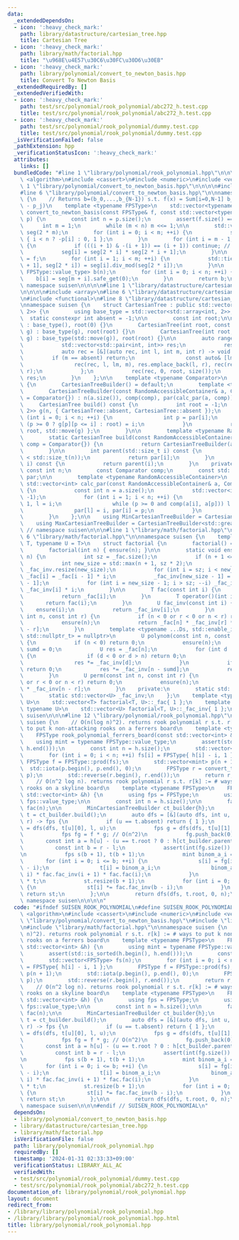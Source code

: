 ```yaml
---
data:
  _extendedDependsOn:
  - icon: ':heavy_check_mark:'
    path: library/datastructure/cartesian_tree.hpp
    title: Cartesian Tree
  - icon: ':heavy_check_mark:'
    path: library/math/factorial.hpp
    title: "\u968E\u4E57\u30C6\u30FC\u30D6\u30EB"
  - icon: ':heavy_check_mark:'
    path: library/polynomial/convert_to_newton_basis.hpp
    title: Convert To Newton Basis
  _extendedRequiredBy: []
  _extendedVerifiedWith:
  - icon: ':heavy_check_mark:'
    path: test/src/polynomial/rook_polynomial/abc272_h.test.cpp
    title: test/src/polynomial/rook_polynomial/abc272_h.test.cpp
  - icon: ':heavy_check_mark:'
    path: test/src/polynomial/rook_polynomial/dummy.test.cpp
    title: test/src/polynomial/rook_polynomial/dummy.test.cpp
  _isVerificationFailed: false
  _pathExtension: hpp
  _verificationStatusIcon: ':heavy_check_mark:'
  attributes:
    links: []
  bundledCode: "#line 1 \"library/polynomial/rook_polynomial.hpp\"\n\n\n\n#include\
    \ <algorithm>\n#include <cassert>\n#include <numeric>\n#include <vector>\n\n#line\
    \ 1 \"library/polynomial/convert_to_newton_basis.hpp\"\n\n\n\n#include <tuple>\n\
    #line 6 \"library/polynomial/convert_to_newton_basis.hpp\"\n\nnamespace suisen\
    \ {\n    // Returns b=(b_0,...,b_{N-1}) s.t. f(x) = Sum[i=0,N-1] b_i Prod[j=0,i-1](x\
    \ - p_j)\n    template <typename FPSType>\n    std::vector<typename FPSType::value_type>\
    \ convert_to_newton_basis(const FPSType& f, const std::vector<typename FPSType::value_type>&\
    \ p) {\n        const int n = p.size();\n        assert(f.size() == n);\n\n  \
    \      int m = 1;\n        while (m < n) m <<= 1;\n\n        std::vector<FPSType>\
    \ seg(2 * m);\n        for (int i = 0; i < m; ++i) {\n            seg[m + i] =\
    \ { i < n ? -p[i] : 0, 1 };\n        }\n        for (int i = m - 1; i > 0; --i)\
    \ {\n            if (((i + 1) & -(i + 1)) == (i + 1)) continue; // i = 2^k - 1\n\
    \            seg[i] = seg[2 * i] * seg[2 * i + 1];\n        }\n\n        seg[1]\
    \ = f;\n        for (int i = 1; i < m; ++i) {\n            std::tie(seg[2 * i\
    \ + 1], seg[2 * i]) = seg[i].div_mod(seg[2 * i]);\n        }\n\n        std::vector<typename\
    \ FPSType::value_type> b(n);\n        for (int i = 0; i < n; ++i) {\n        \
    \    b[i] = seg[m + i].safe_get(0);\n        }\n        return b;\n    }\n} //\
    \ namespace suisen\n\n\n\n#line 1 \"library/datastructure/cartesian_tree.hpp\"\
    \n\n\n\n#include <array>\n#line 6 \"library/datastructure/cartesian_tree.hpp\"\
    \n#include <functional>\n#line 8 \"library/datastructure/cartesian_tree.hpp\"\n\
    \nnamespace suisen {\n    struct CartesianTree : public std::vector<std::array<int,\
    \ 2>> {\n        using base_type = std::vector<std::array<int, 2>>;\n\n      \
    \  static constexpr int absent = -1;\n\n        const int root;\n\n        CartesianTree()\
    \ : base_type(), root(0) {}\n        CartesianTree(int root, const base_type&\
    \ g) : base_type(g), root(root) {}\n        CartesianTree(int root, base_type&&\
    \ g) : base_type(std::move(g)), root(root) {}\n\n        auto ranges() const {\n\
    \            std::vector<std::pair<int, int>> res;\n            res.reserve(size());\n\
    \            auto rec = [&](auto rec, int l, int m, int r) -> void {\n       \
    \         if (m == absent) return;\n                const auto& [lm, rm] = (*this)[m];\n\
    \                rec(rec, l, lm, m), res.emplace_back(l, r), rec(rec, m + 1, rm,\
    \ r);\n            };\n            rec(rec, 0, root, size());\n            return\
    \ res;\n        }\n    };\n\n    template <typename Comparator>\n    struct CartesianTreeBuilder\
    \ {\n        CartesianTreeBuilder() = default;\n        template <typename RandomAccessibleContainer>\n\
    \        CartesianTreeBuilder(const RandomAccessibleContainer& a, Comparator comp\
    \ = Comparator{}) : n(a.size()), comp(comp), par(calc_par(a, comp)) {}\n\n   \
    \     CartesianTree build() const {\n            int root = -1;\n            std::vector<std::array<int,\
    \ 2>> g(n, { CartesianTree::absent, CartesianTree::absent });\n            for\
    \ (int i = 0; i < n; ++i) {\n                int p = par[i];\n               \
    \ (p >= 0 ? g[p][p <= i] : root) = i;\n            }\n            return CartesianTree{\
    \ root, std::move(g) };\n        }\n\n        template <typename RandomAccessibleContainer>\n\
    \        static CartesianTree build(const RandomAccessibleContainer& a, Comparator\
    \ comp = Comparator{}) {\n            return CartesianTreeBuilder(a, comp).build();\n\
    \        }\n\n        int parent(std::size_t i) const {\n            assert(i\
    \ < std::size_t(n));\n            return par[i];\n        }\n        int operator[](std::size_t\
    \ i) const {\n            return parent(i);\n        }\n    private:\n       \
    \ const int n;\n        const Comparator comp;\n        const std::vector<int>\
    \ par;\n\n        template <typename RandomAccessibleContainer>\n        static\
    \ std::vector<int> calc_par(const RandomAccessibleContainer& a, Comparator comp)\
    \ {\n            const int n = a.size();\n            std::vector<int> par(n,\
    \ -1);\n            for (int i = 1; i < n; ++i) {\n                int p = i -\
    \ 1, l = i;\n                while (p >= 0 and comp(a[i], a[p])) l = p, p = par[p];\n\
    \                par[l] = i, par[i] = p;\n            }\n            return par;\n\
    \        }\n    };\n\n    using MinCartesianTreeBuilder = CartesianTreeBuilder<std::less<>>;\n\
    \    using MaxCartesianTreeBuilder = CartesianTreeBuilder<std::greater<>>;\n}\
    \ // namespace suisen\n\n\n#line 1 \"library/math/factorial.hpp\"\n\n\n\n#line\
    \ 6 \"library/math/factorial.hpp\"\n\nnamespace suisen {\n    template <typename\
    \ T, typename U = T>\n    struct factorial {\n        factorial() = default;\n\
    \        factorial(int n) { ensure(n); }\n\n        static void ensure(const int\
    \ n) {\n            int sz = _fac.size();\n            if (n + 1 <= sz) return;\n\
    \            int new_size = std::max(n + 1, sz * 2);\n            _fac.resize(new_size),\
    \ _fac_inv.resize(new_size);\n            for (int i = sz; i < new_size; ++i)\
    \ _fac[i] = _fac[i - 1] * i;\n            _fac_inv[new_size - 1] = U(1) / _fac[new_size\
    \ - 1];\n            for (int i = new_size - 1; i > sz; --i) _fac_inv[i - 1] =\
    \ _fac_inv[i] * i;\n        }\n\n        T fac(const int i) {\n            ensure(i);\n\
    \            return _fac[i];\n        }\n        T operator()(int i) {\n     \
    \       return fac(i);\n        }\n        U fac_inv(const int i) {\n        \
    \    ensure(i);\n            return _fac_inv[i];\n        }\n        U binom(const\
    \ int n, const int r) {\n            if (n < 0 or r < 0 or n < r) return 0;\n\
    \            ensure(n);\n            return _fac[n] * _fac_inv[r] * _fac_inv[n\
    \ - r];\n        }\n        template <typename ...Ds, std::enable_if_t<std::conjunction_v<std::is_integral<Ds>...>,\
    \ std::nullptr_t> = nullptr>\n        U polynom(const int n, const Ds& ...ds)\
    \ {\n            if (n < 0) return 0;\n            ensure(n);\n            int\
    \ sumd = 0;\n            U res = _fac[n];\n            for (int d : { ds... })\
    \ {\n                if (d < 0 or d > n) return 0;\n                sumd += d;\n\
    \                res *= _fac_inv[d];\n            }\n            if (sumd > n)\
    \ return 0;\n            res *= _fac_inv[n - sumd];\n            return res;\n\
    \        }\n        U perm(const int n, const int r) {\n            if (n < 0\
    \ or r < 0 or n < r) return 0;\n            ensure(n);\n            return _fac[n]\
    \ * _fac_inv[n - r];\n        }\n    private:\n        static std::vector<T> _fac;\n\
    \        static std::vector<U> _fac_inv;\n    };\n    template <typename T, typename\
    \ U>\n    std::vector<T> factorial<T, U>::_fac{ 1 };\n    template <typename T,\
    \ typename U>\n    std::vector<U> factorial<T, U>::_fac_inv{ 1 };\n} // namespace\
    \ suisen\n\n\n#line 12 \"library/polynomial/rook_polynomial.hpp\"\n\nnamespace\
    \ suisen {\n    // O(n(log n)^2). returns rook polynomial r s.t. r[k] := # ways\
    \ to put k non-attacking rooks on a ferrers board\n    template <typename FPSType>\n\
    \    FPSType rook_polynomial_ferrers_board(const std::vector<int> &h) {\n    \
    \    using mint = typename FPSType::value_type;\n        assert(std::is_sorted(h.begin(),\
    \ h.end()));\n        const int n = h.size();\n        std::vector<FPSType> fs(n);\n\
    \        for (int i = 0; i < n; ++i) fs[i] = FPSType{ h[i] - i, 1 };\n       \
    \ FPSType f = FPSType::prod(fs);\n        std::vector<mint> p(n + 1);\n      \
    \  std::iota(p.begin(), p.end(), 0);\n        FPSType r = convert_to_newton_basis(f,\
    \ p);\n        std::reverse(r.begin(), r.end());\n        return r;\n    }\n\n\
    \    // O(n^2 log n). returns rook polynomial r s.t. r[k] := # ways to put k non-attacking\
    \ rooks on a skyline board\n    template <typename FPSType>\n    FPSType rook_polynomial_skyline_board(const\
    \ std::vector<int> &h) {\n        using fps = FPSType;\n        using mint = typename\
    \ fps::value_type;\n\n        const int n = h.size();\n\n        factorial<mint>\
    \ fac(n);\n\n        MinCartesianTreeBuilder ct_builder{h};\n        CartesianTree\
    \ t = ct_builder.build();\n        auto dfs = [&](auto dfs, int u, int l, int\
    \ r) -> fps {\n            if (u == t.absent) return { 1 };\n            fps f\
    \ = dfs(dfs, t[u][0], l, u);\n            fps g = dfs(dfs, t[u][1], u + 1, r);\n\
    \            fps fg = f * g; // O(n^2)\n            fg.push_back(0);\n\n     \
    \       const int a = h[u] - (u == t.root ? 0 : h[ct_builder.parent(u)]);\n  \
    \          const int b = r - l;\n            assert(int(fg.size()) == b + 1);\n\
    \n            fps s(b + 1), t(b + 1);\n            mint binom_a_i = 1;\n     \
    \       for (int i = 0; i <= b; ++i) {\n                s[i] = fg[i] * fac.fac(b\
    \ - i);\n                t[i] = binom_a_i;\n                binom_a_i *= (a -\
    \ i) * fac.fac_inv(i + 1) * fac.fac(i);\n            }\n            fps st = s\
    \ * t;\n            st.resize(b + 1);\n            for (int i = 0; i <= b; ++i)\
    \ {\n                st[i] *= fac.fac_inv(b - i);\n            }\n           \
    \ return st;\n        };\n\n        return dfs(dfs, t.root, 0, n);\n    }\n} //\
    \ namespace suisen\n\n\n\n"
  code: "#ifndef SUISEN_ROOK_POLYNOMIAL\n#define SUISEN_ROOK_POLYNOMIAL\n\n#include\
    \ <algorithm>\n#include <cassert>\n#include <numeric>\n#include <vector>\n\n#include\
    \ \"library/polynomial/convert_to_newton_basis.hpp\"\n#include \"library/datastructure/cartesian_tree.hpp\"\
    \n#include \"library/math/factorial.hpp\"\n\nnamespace suisen {\n    // O(n(log\
    \ n)^2). returns rook polynomial r s.t. r[k] := # ways to put k non-attacking\
    \ rooks on a ferrers board\n    template <typename FPSType>\n    FPSType rook_polynomial_ferrers_board(const\
    \ std::vector<int> &h) {\n        using mint = typename FPSType::value_type;\n\
    \        assert(std::is_sorted(h.begin(), h.end()));\n        const int n = h.size();\n\
    \        std::vector<FPSType> fs(n);\n        for (int i = 0; i < n; ++i) fs[i]\
    \ = FPSType{ h[i] - i, 1 };\n        FPSType f = FPSType::prod(fs);\n        std::vector<mint>\
    \ p(n + 1);\n        std::iota(p.begin(), p.end(), 0);\n        FPSType r = convert_to_newton_basis(f,\
    \ p);\n        std::reverse(r.begin(), r.end());\n        return r;\n    }\n\n\
    \    // O(n^2 log n). returns rook polynomial r s.t. r[k] := # ways to put k non-attacking\
    \ rooks on a skyline board\n    template <typename FPSType>\n    FPSType rook_polynomial_skyline_board(const\
    \ std::vector<int> &h) {\n        using fps = FPSType;\n        using mint = typename\
    \ fps::value_type;\n\n        const int n = h.size();\n\n        factorial<mint>\
    \ fac(n);\n\n        MinCartesianTreeBuilder ct_builder{h};\n        CartesianTree\
    \ t = ct_builder.build();\n        auto dfs = [&](auto dfs, int u, int l, int\
    \ r) -> fps {\n            if (u == t.absent) return { 1 };\n            fps f\
    \ = dfs(dfs, t[u][0], l, u);\n            fps g = dfs(dfs, t[u][1], u + 1, r);\n\
    \            fps fg = f * g; // O(n^2)\n            fg.push_back(0);\n\n     \
    \       const int a = h[u] - (u == t.root ? 0 : h[ct_builder.parent(u)]);\n  \
    \          const int b = r - l;\n            assert(int(fg.size()) == b + 1);\n\
    \n            fps s(b + 1), t(b + 1);\n            mint binom_a_i = 1;\n     \
    \       for (int i = 0; i <= b; ++i) {\n                s[i] = fg[i] * fac.fac(b\
    \ - i);\n                t[i] = binom_a_i;\n                binom_a_i *= (a -\
    \ i) * fac.fac_inv(i + 1) * fac.fac(i);\n            }\n            fps st = s\
    \ * t;\n            st.resize(b + 1);\n            for (int i = 0; i <= b; ++i)\
    \ {\n                st[i] *= fac.fac_inv(b - i);\n            }\n           \
    \ return st;\n        };\n\n        return dfs(dfs, t.root, 0, n);\n    }\n} //\
    \ namespace suisen\n\n\n#endif // SUISEN_ROOK_POLYNOMIAL\n"
  dependsOn:
  - library/polynomial/convert_to_newton_basis.hpp
  - library/datastructure/cartesian_tree.hpp
  - library/math/factorial.hpp
  isVerificationFile: false
  path: library/polynomial/rook_polynomial.hpp
  requiredBy: []
  timestamp: '2024-01-31 02:33:33+09:00'
  verificationStatus: LIBRARY_ALL_AC
  verifiedWith:
  - test/src/polynomial/rook_polynomial/dummy.test.cpp
  - test/src/polynomial/rook_polynomial/abc272_h.test.cpp
documentation_of: library/polynomial/rook_polynomial.hpp
layout: document
redirect_from:
- /library/library/polynomial/rook_polynomial.hpp
- /library/library/polynomial/rook_polynomial.hpp.html
title: library/polynomial/rook_polynomial.hpp
---
```

